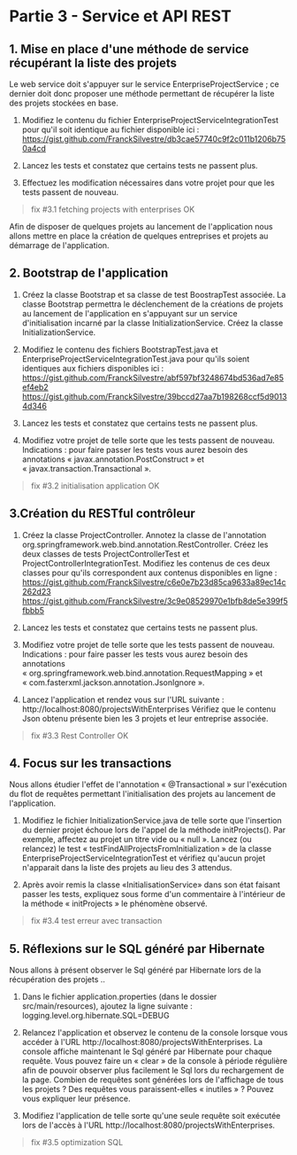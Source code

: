 # Partie 3 - Service et API REST

## 1. Mise en place d'une méthode de service récupérant la liste des projets

Le web service doit s'appuyer sur le service EnterpriseProjectService ; ce dernier doit donc proposer une méthode permettant de récupérer la liste des projets stockées en base.

1. Modifiez le contenu du fichier EnterpriseProjectServiceIntegrationTest pour qu'il soit identique au fichier disponible ici :
https://gist.github.com/FranckSilvestre/db3cae57740c9f2c011b1206b750a4cd 

2. Lancez les tests et constatez que certains tests ne passent plus.

3. Effectuez les modification nécessaires dans votre projet pour que les tests passent de nouveau.

 > fix #3.1 fetching projects with enterprises OK

Afin de disposer de quelques projets au lancement de l'application nous allons mettre en place la création de quelques entreprises et projets au démarrage de l'application.

## 2. Bootstrap de l'application

1. Créez la  classe Bootstrap et sa classe de test BoostrapTest associée. La classe Bootstrap permettra le déclenchement de la créations de projets au lancement de l'application en s'appuyant sur un service d'initialisation incarné par la classe InitializationService. Créez la classe InitializationService. 

2. Modifiez le contenu des fichiers BootstrapTest.java et EnterpriseProjectServiceIntegrationTest.java pour qu'ils soient identiques aux fichiers disponibles ici :
https://gist.github.com/FranckSilvestre/abf597bf3248674bd536ad7e85ef4eb2
https://gist.github.com/FranckSilvestre/39bccd27aa7b198268ccf5d90134d346

3. Lancez les tests et constatez que certains tests ne passent plus.

4. Modifiez votre projet de telle sorte que les tests passent de nouveau.
Indications : pour faire passer les tests vous aurez besoin des annotations « javax.annotation.PostConstruct » et « javax.transaction.Transactional ».

> fix #3.2 initialisation application OK

## 3.Création du RESTful contrôleur

1. Créez la classe ProjectController. Annotez la classe de l'annotation
org.springframework.web.bind.annotation.RestController.
Créez les deux classes de tests ProjectControllerTest et ProjectControllerIntegrationTest. Modifiez les contenus de ces deux classes pour qu'ils correspondent aux contenus disponibles en ligne :
https://gist.github.com/FranckSilvestre/c6e0e7b23d85ca9633a89ec14c262d23 
https://gist.github.com/FranckSilvestre/3c9e08529970e1bfb8de5e399f5fbbb5 

2. Lancez les tests et constatez que certains tests ne passent plus.

3. Modifiez votre projet de telle sorte que les tests passent de nouveau.
Indications : pour faire passer les tests vous aurez besoin des annotations « org.springframework.web.bind.annotation.RequestMapping » et « com.fasterxml.jackson.annotation.JsonIgnore ».

4. Lancez l'application et rendez vous sur l'URL suivante :
http://localhost:8080/projectsWithEnterprises
Vérifiez que le contenu Json obtenu présente bien les 3 projets et leur entreprise associée.

> fix #3.3 Rest Controller OK

## 4. Focus sur les transactions

Nous allons étudier l'effet de l'annotation « @Transactional » sur l'exécution du flot de requêtes permettant l'initialisation des projets au lancement de l'application. 

1. Modifiez le fichier InitializationService.java de telle sorte que l'insertion du dernier projet échoue lors de l'appel de la méthode initProjects(). Par exemple, affectez au projet un titre vide ou  « null ».
Lancez (ou relancez)  le test « testFindAllProjectsFromInitialization » de la classe EnterpriseProjectServiceIntegrationTest et vérifiez qu'aucun projet n'apparait dans la liste des projets au lieu des 3 attendus.

2. Après avoir remis la classe «InitialisationService» dans son état faisant passer les tests, expliquez sous forme d'un commentaire à l'intérieur de la méthode « initProjects » le phénomène observé.

> fix #3.4 test erreur avec transaction 


## 5. Réflexions sur le SQL généré par Hibernate

Nous allons à présent observer le Sql généré par Hibernate lors de la récupération des projets ..

1. Dans le fichier application.properties (dans le dossier src/main/resources), ajoutez la ligne suivante :
logging.level.org.hibernate.SQL=DEBUG

2. Relancez l'application et observez le contenu de la console lorsque vous accéder à l'URL http://localhost:8080/projectsWithEnterprises. La console affiche maintenant le Sql généré par Hibernate pour chaque requête.
Vous pouvez faire un « clear » de la console à période régulière afin de pouvoir observer plus facilement le Sql lors du rechargement de la page.
Combien de requêtes sont générées lors de l'affichage de tous les projets ? Des requêtes vous paraissent-elles « inutiles » ? Pouvez vous expliquer leur présence. 

3. Modifiez l'application de telle sorte qu'une seule requête soit exécutée lors de l'accès à l'URL http://localhost:8080/projectsWithEnterprises.

> fix #3.5 optimization SQL